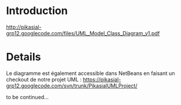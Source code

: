 # Introduction #

http://pikasial-grp12.googlecode.com/files/UML_Model_Class_Diagram_v1.pdf

# Details #

Le diagramme est également accessible dans NetBeans en faisant un checkout de notre projet UML : https://pikasial-grp12.googlecode.com/svn/trunk/PikasialUMLProject/


to be continued...